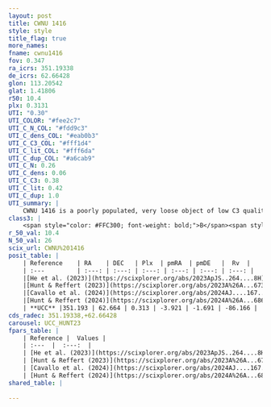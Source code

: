 ```yaml
---
layout: post
title: CWNU 1416
style: style
title_flag: true
more_names: 
fname: cwnu1416
fov: 0.347
ra_icrs: 351.19338
de_icrs: 62.66428
glon: 113.20542
glat: 1.41806
r50: 10.4
plx: 0.3131
UTI: "0.30"
UTI_COLOR: "#fee2c7"
UTI_C_N_COL: "#fdd9c3"
UTI_C_dens_COL: "#eab0b3"
UTI_C_C3_COL: "#fff1d4"
UTI_C_lit_COL: "#fff6da"
UTI_C_dup_COL: "#a6cab9"
UTI_C_N: 0.26
UTI_C_dens: 0.06
UTI_C_C3: 0.38
UTI_C_lit: 0.42
UTI_C_dup: 1.0
UTI_summary: |
    CWNU 1416 is a poorly populated, very loose object of low C3 quality. It was recently reported in the literature.
class3: |
    <span style="color: #FFC300; font-weight: bold;">B</span><span style="color: red; font-weight: bold;">C</span>
r_50_val: 10.4
N_50_val: 26
scix_url: CWNU%201416
posit_table: |
    | Reference    | RA    | DEC   | Plx  | pmRA  | pmDE   |  Rv  |
    | :---         | :---: | :---: | :---: | :---: | :---: | :---: |
    |[He et al. (2023)](https://scixplorer.org/abs/2023ApJS..264....8H) | 351.396 | 62.941 | 0.323 | -3.961 | -1.621 | -94.07 |
    |[Hunt & Reffert (2023)](https://scixplorer.org/abs/2023A%26A...673A.114H) | 351.211 | 62.371 | 0.305 | -3.932 | -1.694 | -- |
    |[Cavallo et al. (2024)](https://scixplorer.org/abs/2024AJ....167...12C) | 351.215 | 62.719 | 0.304 | -- | -- | -- |
    |[Hunt & Reffert (2024)](https://scixplorer.org/abs/2024A%26A...686A..42H) | 351.211 | 62.371 | 0.305 | -3.932 | -1.694 | -- |
    | **UCC** |351.193 | 62.664 | 0.313 | -3.921 | -1.691 | -86.166 | 
cds_radec: 351.19338,+62.66428
carousel: UCC_HUNT23
fpars_table: |
    | Reference |  Values |
    | :---  |  :---:  |
    | [He et al. (2023)](https://scixplorer.org/abs/2023ApJS..264....8H) | `A0=3.55, m-M=12.2, logAge=8.45` |
    | [Hunt & Reffert (2023)](https://scixplorer.org/abs/2023A%26A...673A.114H) | `AV50=3.076, diffAV50=2.509, MOD50=12.335, logAge50=7.397` |
    | [Cavallo et al. (2024)](https://scixplorer.org/abs/2024AJ....167...12C) | `AV50=2.71, dMod50=12.73, logAge50=7.81, [Fe/H]50=1.03` |
    | [Hunt & Reffert (2024)](https://scixplorer.org/abs/2024A%26A...686A..42H) | `MassJ=221.626` |
shared_table: |
    
---
```

